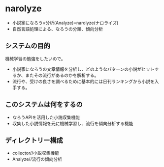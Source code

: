 # narolyze
- 小説家になろう×分析(Analyze)=narolyze(ナロライズ)
- 自然言語処理による、なろうの分類、傾向分析
## システムの目的
機械学習の勉強をしたいので。
- 小説家になろうの文章情報を分析し、どのようなパターンの小説がヒットするか、またその流行があるのかを解析する。
- 流行や、受けの良さを調べるために基本的には日刊ランキングから小説を入手する。
## このシステムは何をするの
- なろうAPIを活用した小説収集機能
- 収集した小説情報を元に機械学習し、流行を傾向分析する機能
## ディレクトリー構成
- collector//小説収集機能
- Analyze//流行の傾向分析

